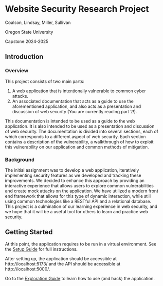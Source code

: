 # Website Security Research Project
Coalson, Lindsay, Miller, Sullivan

Oregon State University

Capstone 2024-2025

## Introduction

### Overview

This project consists of two main parts: 
1. A web application that is intentionally vulnerable to common cyber attacks.
2. An associated documentation that acts as a guide to use the aforementioned application, and also acts as a presentation and discussion of web security (You are currently reading part 2!).

This documentation is intended to be used as a guide to the web application. It is also intended to be used as a presentation and discussion of web security. The documentation is divided into several sections, each of which corresponds to a different aspect of web security. Each section contains a description of the vulnerability, a walkthrough of how to exploit this vulnerability on our application and common methods of mitigation.

### Background

The initial assignment was to develop a web application, iteratively implementing security features as we developed and tracking these improvements. We decided to enhance this approach by providing an interactive experience that allows users to explore common vulnerabilities and create mock attacks on the application. We have utilized a modern front end framework that allows for this type of dynamic interaction, while still using common technologies like a RESTful API and a relational database. This project is a culmination of our learning experience in web security, and we hope that it will be a useful tool for others to learn and practice web security.

## Getting Started

At this point, the application requires to be run in a virtual environment. See the [Setup Guide](documentation/setup.md) for full instructions. 

After setting up, the application should be accessible at http://localhost:5173/ and the API should be accessible at http://localhost:5000/. 

Go to the [Exploration Guide](documentation/exploration_guide.md) to learn how to use (and hack) the application. 
